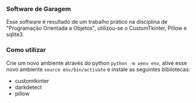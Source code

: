 ### Software de Garagem

Esse software é resultado de um trabalho prático na disciplina de
"Programação Orientada a Objetos", utilizou-se o CustomTkinter, Pillow e sqlite3.

### Como utilizar

Crie um novo ambiente através do python `python -m venv env`, ative esse novo
ambiente `source env/bin/activate` e instale as seguintes bibliotecas:

- customtkinter
- darkdetect
- pillow
